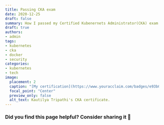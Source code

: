 ```yaml
---
title: Passing CKA exam
date: 2020-12-25
draft: false
summary: How I passed my Certified Kubenernets Administrator(CKA) exam.
draft: true
authors:
- admin
tags:
- kubernetes
- cka
- docker
- security
categories:
- kubernetes
- tech
image:
  placement: 2
  caption: "[My certification](https://www.youracclaim.com/badges/e93b0ba2-51ea-41b3-82ba-10cf4d67ac70)"
  focal_point: "Center"
  preview_only: false
  alt_text: Kautilya Tripathi's CKA certificate.
---
```



### Did you find this page helpful? Consider sharing it 🙌
